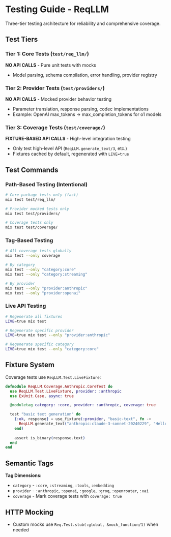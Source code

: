 # Testing Guide - ReqLLM

Three-tier testing architecture for reliability and comprehensive coverage.

## Test Tiers

### Tier 1: Core Tests (`test/req_llm/`)
**NO API CALLS** - Pure unit tests with mocks
- Model parsing, schema compilation, error handling, provider registry

### Tier 2: Provider Tests (`test/providers/`)
**NO API CALLS** - Mocked provider behavior testing
- Parameter translation, response parsing, codec implementations
- Example: OpenAI max_tokens → max_completion_tokens for o1 models

### Tier 3: Coverage Tests (`test/coverage/`)
**FIXTURE-BASED API CALLS** - High-level integration testing
- Only test high-level API (`ReqLLM.generate_text/3`, etc.)
- Fixtures cached by default, regenerated with `LIVE=true`

## Test Commands

### Path-Based Testing (Intentional)
```bash
# Core package tests only (fast)
mix test test/req_llm/

# Provider mocked tests only  
mix test test/providers/

# Coverage tests only
mix test test/coverage/
```

### Tag-Based Testing
```bash
# All coverage tests globally
mix test --only coverage

# By category
mix test --only "category:core"
mix test --only "category:streaming"

# By provider
mix test --only "provider:anthropic"
mix test --only "provider:openai"
```

### Live API Testing
```bash
# Regenerate all fixtures
LIVE=true mix test

# Regenerate specific provider
LIVE=true mix test --only "provider:anthropic"

# Regenerate specific category
LIVE=true mix test --only "category:core"
```

## Fixture System

Coverage tests use `ReqLLM.Test.LiveFixture`:

```elixir
defmodule ReqLLM.Coverage.Anthropic.CoreTest do
  use ReqLLM.Test.LiveFixture, provider: :anthropic
  use ExUnit.Case, async: true

  @moduletag category: :core, provider: :anthropic, coverage: true

  test "basic text generation" do
    {:ok, response} = use_fixture(:provider, "basic-text", fn ->
      ReqLLM.generate_text("anthropic:claude-3-sonnet-20240229", "Hello!")
    end)
    
    assert is_binary(response.text)
  end
end
```

## Semantic Tags

**Tag Dimensions:**
- `category` - `:core`, `:streaming`, `:tools`, `:embedding`
- `provider` - `:anthropic`, `:openai`, `:google`, `:groq`, `:openrouter`, `:xai`
- `coverage` - Mark coverage tests with `coverage: true`

## HTTP Mocking

- Custom mocks use `Req.Test.stub(:global, &mock_function/1)` when needed
